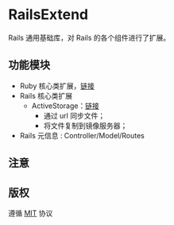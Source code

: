 # RailsExtend
Rails 通用基础库，对 Rails 的各个组件进行了扩展。

## 功能模块
* Ruby 核心类扩展，[链接](lib/rails_com/core)
* Rails 核心类扩展
  * ActiveStorage：[链接](lib/rails_com/active_storage) 
    * 通过 url 同步文件；
    * 将文件复制到镜像服务器；
* Rails 元信息 : Controller/Model/Routes



## 注意


## 版权
遵循 [MIT](https://opensource.org/licenses/MIT) 协议
